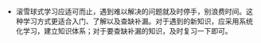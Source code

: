 - 滚雪球式学习应适可而止，遇到难以解决的问题就及时停手，别浪费时间。这种学习方式更适合入门、了解以及查缺补漏。对于遇到的新知识，应采用系统化学习，建立知识体系；对于要查缺补漏的知识，及时复习一下即可。